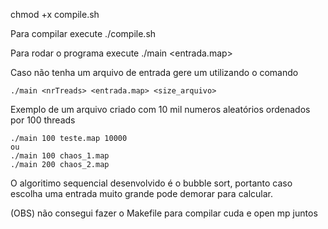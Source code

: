 chmod +x compile.sh

Para compilar execute 
	./compile.sh

Para rodar o programa execute
	./main <nrTreads> <entrada.map>

Caso não tenha um arquivo de entrada gere um utilizando o comando

	./main <nrTreads> <entrada.map> <size_arquivo>

Exemplo de um arquivo criado com 10 mil numeros aleatórios ordenados por 100 threads

	./main 100 teste.map 10000
	ou
	./main 100 chaos_1.map
	./main 200 chaos_2.map

O algoritimo sequencial desenvolvido é o bubble sort, portanto caso escolha uma entrada muito grande 
pode demorar para calcular.

(OBS) não consegui fazer o Makefile para compilar cuda e open mp juntos